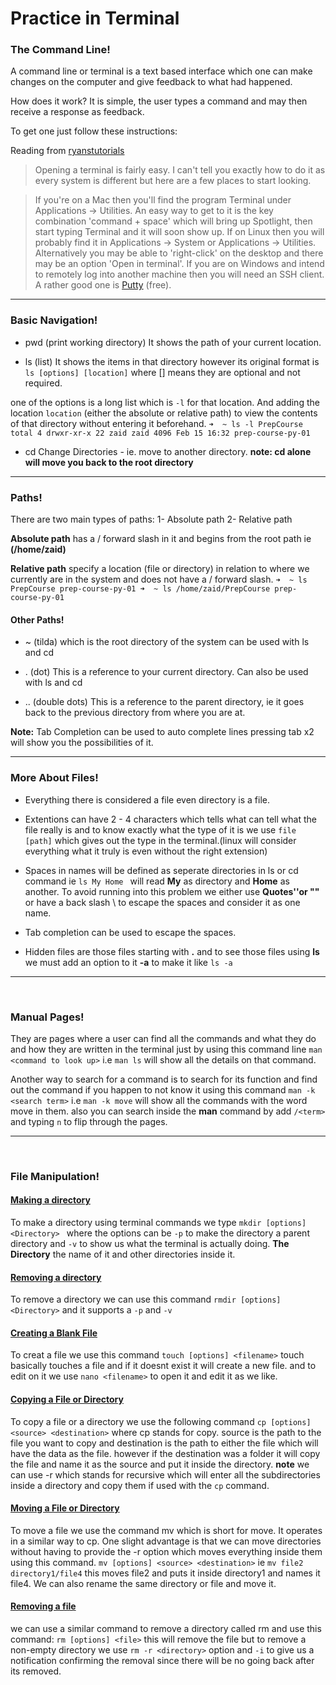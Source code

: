 # Practice in Terminal
### The Command Line!

A command line or terminal is a text based interface which one can make changes on the computer and give feedback to what had happened.

How does it work?
It is simple, the user types a command and may then receive a response as feedback.

To get one just follow these instructions:

Reading from [ryanstutorials](https://ryanstutorials.net/linuxtutorial/commandline.php)

> Opening a terminal is fairly easy. I can't tell you exactly how to do it as every system is different but here are a few places to start looking.

> If you're on a Mac then you'll find the program Terminal under Applications -> Utilities. An easy way to get to it is the key combination 'command + space' which will bring up Spotlight, then start typing Terminal and it will soon show up.
If on Linux then you will probably find it in Applications -> System or Applications -> Utilities. Alternatively you may be able to 'right-click' on the desktop and there may be an option 'Open in terminal'.
> If you are on Windows and intend to remotely log into another machine then you will need an SSH client. A rather good one is [Putty](https://www.chiark.greenend.org.uk/~sgtatham/putty/latest.html) (free).

---------------------------------------

### Basic Navigation!
- pwd (print working directory) 
It shows the path of your current location. 

- ls (list) 
It shows the items in that directory
however its original format is `ls [options] [location]` 
where [] means they are optional and not required. 

one of the options is a long list which is `-l` for that location. And adding the location  `location` (either the absolute or relative path) to view the contents of that directory without entering it beforehand. 
`➜  ~ ls -l PrepCourse
total 4
drwxr-xr-x 22 zaid zaid 4096 Feb 15 16:32 prep-course-py-01`

- cd Change Directories - ie. move to another directory. **note: cd alone will move you back to the root directory**
---------------------------------
### Paths!
There are two main types of paths: 
1- Absolute path
2- Relative path

**Absolute path** has a / forward slash in it and begins from the root path ie **(/home/zaid)**

**Relative path**  specify a location (file or directory) in relation to where we currently are in the system and does not have a / forward slash.
`
➜  ~ ls PrepCourse
prep-course-py-01
➜  ~ ls /home/zaid/PrepCourse
prep-course-py-01
`
#### Other Paths!
- ~ (tilda) which is the root directory of the system can be used with ls and cd 
- . (dot) This is a reference to your current directory. Can also be used with ls and cd 

-  .. (double dots) This is a reference to the parent directory, ie it goes back to the previous directory from where you are at.

**Note:** 
Tab Completion can be used to auto complete lines
pressing tab x2 will show you the possibilities of it.

---------------------
### More About Files!
- Everything there is considered a file even directory is a file.

- Extentions can have 2 - 4 characters which tells what can tell what the file really is and to know exactly what the type of it is we use `file [path]` which gives out the type in the terminal.(linux will consider everything what it truly is even without the right extension)

- Spaces in names will be defined as seperate directories in ls or cd command ie `ls My Home ` will read **My** as directory and **Home** as another. To avoid running into this problem we either use **Quotes''or ""**
or have a back slash \ to escape the spaces and consider it as one name.

- Tab completion can be used to escape the spaces.

- Hidden files are those files starting with **.** and to see those files using **ls** we must add an option to it **-a** to make it like `ls -a`
---------------------------------------------
<br>

### Manual Pages!

They are pages where a user can find all the commands and what they do and how they are written in the terminal just by using this command line `man <command to look up>` i.e `man ls` will show all the details on that command.

Another way to search for a command is to search for its function and find out the command if you happen to not know it using this command `man -k <search term>` i.e `man -k move` will show all the commands with the word move in them. also you can search inside the **man** command by add `/<term>` and typing `n` to flip through the pages.

-------------------------------------------------
<br>

### File Manipulation!

#### <ins>Making a directory</ins>
To make a directory using terminal commands we type `mkdir [options] <Directory> ` where the options can be `-p` to make the directory a parent directory and `-v` to show us what the terminal is actually doing.
**The Directory** the name of it and other directories inside it.

#### <ins>Removing a directory</ins>
To remove a directory we can use this command
`rmdir [options] <Directory>` and it supports a `-p` and `-v`

#### <ins>Creating a Blank File</ins>
To creat a file we use this command `touch [options] <filename>` touch basically touches a file and if it doesnt exist it will create a new file.
and to edit on it we use `nano <filename>` to open it and edit it as we like.

#### <ins>Copying a File or Directory</ins>
To copy a file or a directory we use the following command `cp [options] <source> <destination>` where cp stands for copy. source is the path to the file you want to copy and destination is the path to either the file which will have the data as the file. however if the destination was a folder it will copy the file and name it as the source and put it inside the directory.
**note** we can use -r which stands for recursive which will enter all the subdirectories inside a directory and copy them if used with the `cp` command.

#### <ins>Moving a File or Directory</ins>
To move a file we use the command mv which is short for move. It operates in a similar way to cp. One slight advantage is that we can move directories without having to provide the -r option which moves everything inside them using this command.
`mv [options] <source> <destination>` ie `mv file2 directory1/file4` this moves file2 and puts it inside directory1 and names it file4.
We can also rename the same directory or file and move it.

#### <ins>Removing a file</ins>
we can use a similar command to remove a directory called rm and use this command:
`rm [options] <file>` this will remove the file but to remove a non-empty directory we use `rm -r <directory>` option and `-i` to give us a notification confirming the removal since there will be no going back after its removed.








